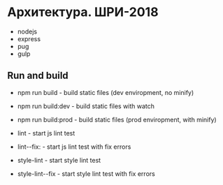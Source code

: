 # Архитектура. ШРИ-2018

- nodejs
- express
- pug
- gulp

## Run and build

- npm run build - build static files (dev enviropment, no minify)
- npm run build:dev - build static files with watch
- npm run build:prod - build static files (prod enviropment, with minify)

- lint - start js lint test
- lint--fix: - start js lint test with fix errors
- style-lint - start style lint test
- style-lint--fix - start style lint test with fix errors
